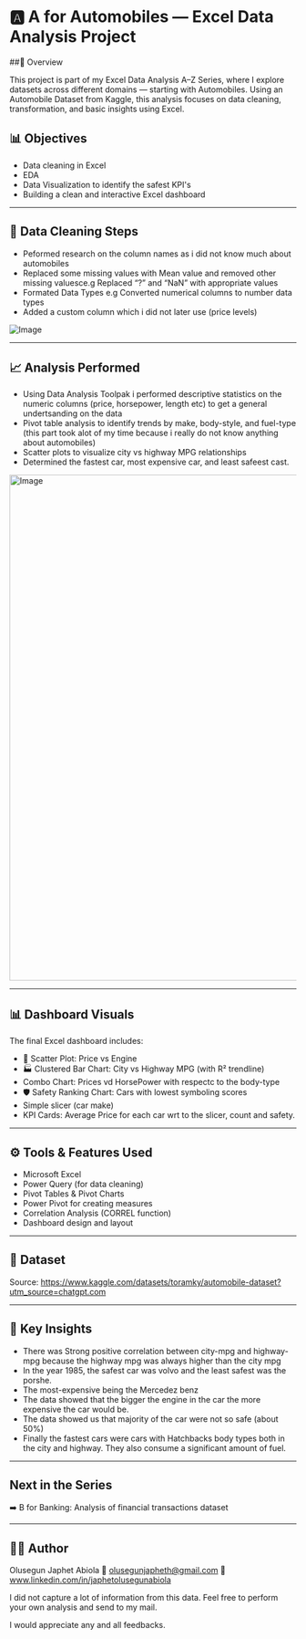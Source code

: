 # 🅰️ A for Automobiles — Excel Data Analysis Project

##🚗 Overview

This project is part of my Excel Data Analysis A–Z Series, where I explore datasets across different domains — starting with Automobiles.
Using an Automobile Dataset from Kaggle, this analysis focuses on data cleaning, transformation, and basic insights using Excel.

## 📊 Objectives
- Data cleaning in Excel
- EDA
- Data Visualization to identify the safest KPI's
- Building a clean and interactive Excel dashboard

---

## 🧹 Data Cleaning Steps
- Peformed research on the column names as i did not know much about automobiles
- Replaced some missing values with Mean value and removed other missing valuesce.g Replaced “?” and “NaN” with appropriate values
- Formated Data Types e.g Converted numerical columns to number data types
- Added a custom column which i did not later use (price levels)

![Image](https://github.com/user-attachments/assets/d47d8b16-b348-4cd3-ada4-1d4bef6c42ed)

---

## 📈 Analysis Performed
- Using Data Analysis Toolpak i performed descriptive statistics on the numeric columns (price, horsepower, length etc) to get a general undertsanding on the data
- Pivot table analysis to identify trends by make, body-style, and fuel-type (this part took alot of my time because i really do not know anything about automobiles)
- Scatter plots to visualize city vs highway MPG relationships
- Determined the fastest car, most expensive car, and least safeest cast.

<img width="1918" height="887" alt="Image" src="https://github.com/user-attachments/assets/2ed28c83-780b-408e-96e6-6a32fae7f21f" />

---

## 📊 Dashboard Visuals
The final Excel dashboard includes:
- 🚗 Scatter Plot: Price vs Engine 
- 🏭 Clustered Bar Chart: City vs Highway MPG (with R² trendline)
- Combo Chart: Prices vd HorsePower with respectc to the body-type
- 🛡️ Safety Ranking Chart: Cars with lowest symboling scores
- Simple slicer (car make)
- KPI Cards: Average Price for each car wrt to the slicer, count and safety.

---

## ⚙️ Tools & Features Used
- Microsoft Excel
- Power Query (for data cleaning)
- Pivot Tables & Pivot Charts
- Power Pivot for creating measures
- Correlation Analysis (CORREL function)
- Dashboard design and layout

---

## 📂 Dataset
Source: https://www.kaggle.com/datasets/toramky/automobile-dataset?utm_source=chatgpt.com

---

## 🧠 Key Insights
- There was Strong positive correlation between city-mpg and highway-mpg because the highway mpg was always higher than the city mpg
- In the year 1985, the safest car was volvo and the least safest was the porshe.
- The most-expensive being the Mercedez benz
- The data showed that the bigger the engine in the car the more expensive the car would be.
- The data showed us that majority of the car were not so safe (about 50%)
- Finally the fastest cars were cars with Hatchbacks body types both in the city and highway. They also consume a significant amount of fuel.

---

## Next in the Series
➡️ B for Banking: Analysis of financial transactions dataset

---

## 🧑‍💻 Author
Olusegun Japhet Abiola
📧 olusegunjapheth@gmail.com
🔗 www.linkedin.com/in/japhetolusegunabiola

I did not capture a lot of information from this data. Feel free to perform your own analysis and send to my mail. 

I would appreciate any and all feedbacks.
